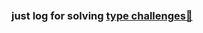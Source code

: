 ### just log for solving [type challenges🌟](https://github.com/type-challenges/type-challenges?tab=readme-ov-file)　
